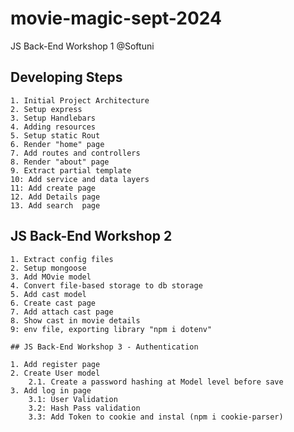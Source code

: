 # movie-magic-sept-2024
JS Back-End Workshop 1  @Softuni

## Developing Steps
    1. Initial Project Architecture
    2. Setup express
    3. Setup Handlebars
    4. Adding resources
    5. Setup static Rout 
    6. Render "home" page
    7. Add routes and controllers
    8. Render "about" page
    9. Extract partial template 
    10: Add service and data layers
    11: Add create page
    12. Add Details page
    13. Add search  page

   ## JS Back-End Workshop 2 
    
    1. Extract config files
    2. Setup mongoose
    3. Add MOvie model
    4. Convert file-based storage to db storage
    5. Add cast model
    6. Create cast page
    7. Add attach cast page 
    8. Show cast in movie details 
    9: env file, exporting library "npm i dotenv"

    ## JS Back-End Workshop 3 - Authentication

    1. Add register page
    2. Create User model
        2.1. Create a password hashing at Model level before save 
    3. Add log in page 
        3.1: User Validation
        3.2: Hash Pass validation
        3.3: Add Token to cookie and instal (npm i cookie-parser)

